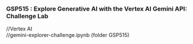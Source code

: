 ### GSP515 :  Explore Generative AI with the Vertex AI Gemini API: Challenge Lab 

//Vertex AI   
//gemini-explorer-challenge.ipynb (folder GSP515)    
 
